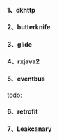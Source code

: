 #### 1、okhttp


#### 2、butterknife


#### 3、glide


#### 4、rxjava2


#### 5、eventbus




todo:

#### 6、retrofit


#### 7、Leakcanary